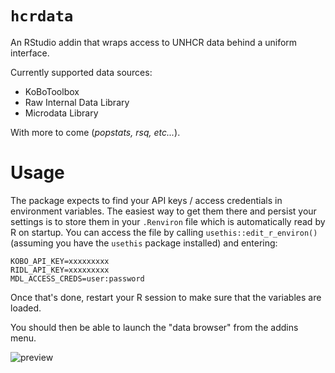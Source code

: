 # `hcrdata`
An RStudio addin that wraps access to UNHCR data behind a uniform interface.

Currently supported data sources:
* KoBoToolbox
* Raw Internal Data Library
* Microdata Library

With more to come (_popstats, rsq, etc..._).

# Usage
The package expects to find your API keys / access credentials in environment variables. The easiest way to get them there and persist your settings is to store them in your `.Renviron` file which is automatically read by R on startup. You can access the file by calling `usethis::edit_r_environ()` (assuming you have the `usethis` package installed) and entering:

    KOBO_API_KEY=xxxxxxxxx
    RIDL_API_KEY=xxxxxxxxx
    MDL_ACCESS_CREDS=user:password

Once that's done, restart your R session to make sure that the variables are loaded.

You should then be able to launch the "data browser" from the addins menu.

![preview](https://imgur.com/a/2SthEUo)
